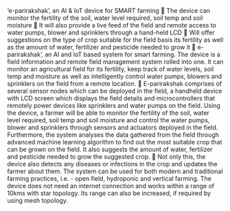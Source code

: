 ‘e-parirakshak’, an AI & IoT device for SMART farming
 The device can monitor the fertility of the soil, water level required, soil temp and soil
moisture
 It will also provide a live feed of the field and remote access to water pumps, blower and
sprinklers through a hand-held LCD
 Will offer suggestions on the type of crop suitable for the field basis its fertility as well as
the amount of water, fertilizer and pesticide needed to grow it
 e-parirakshak’, an AI and IoT based system for smart farming. The device is a field information
and remote field management system rolled into one. It can monitor an agricultural field for its
fertility, keep track of water levels, soil temp and moisture as well as intelligently control water
pumps, blowers and sprinklers on the field from a remote location.
 E-parirakshak comprises of several sensor nodes which can be deployed in the field, a handheld
device with LCD screen which displays the field details and microcontrollers that remotely power
devices like sprinklers and water pumps on the field. Using the device, a farmer will be able to
monitor the fertility of the soil, water level required, soil temp and soil moisture and control the water
pumps, blower and sprinklers through sensors and actuators deployed in the field. Furthermore,
the system analyses the data gathered from the field through advanced machine learning algorithm
to find out the most suitable crop that can be grown on the field. It also suggests the amount of
water, fertilizer and pesticide needed to grow the suggested crop.
 Not only this, the device also detects any diseases or infections in the crop and updates the farmer
about them. The system can be used for both modern and traditional farming practices, i.e. - open
field, hydroponic and vertical farming. The device does not need an internet connection and works
within a range of 10kms with star topology. Its range can also be increased, if required by using
mesh topology.
